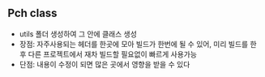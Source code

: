 ## Pch class
- utils 폴더 생성하여 그 안에 클래스 생성
- 장점: 자주사용되는 헤더를 한곳에 모아 빌드가 한번에 될 수 있어, 미리 빌드를 한 후 다른 프로젝트에서 재차 빌드할 필요없이 빠르게 사용가능
- 단점: 내용이 수정이 되면 많은 곳에서 영향을 받을 수 있다


